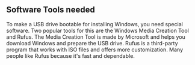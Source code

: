 Software Tools needed
---
To make a USB drive bootable for installing Windows, you need special software. 
Two popular tools for this are the Windows Media Creation Tool and Rufus. 
The Media Creation Tool is made by Microsoft and helps you download Windows and prepare the USB drive. 
Rufus is a third-party program that works with ISO files and offers more customization. 
Many people like Rufus because it's fast and dependable.
